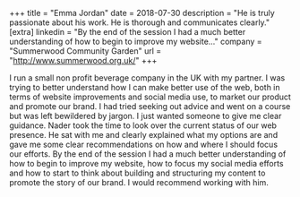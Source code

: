 +++
title = "Emma Jordan"
date = 2018-07-30
description = "He is truly passionate about his work. He is thorough and communicates clearly."
[extra]
linkedin = "By the end of the session I had a much better understanding of how to begin to improve my website..."
company = "Summerwood Community Garden"
url = "http://www.summerwood.org.uk/"
+++

I run a small non profit beverage company in the UK with my partner. I was trying to better understand how I can make 
better use of the web, both in terms of website improvements and social media use, to market our product and promote 
our brand. I had tried seeking out advice and went on a course but was left bewildered by jargon. I just wanted someone 
to give me clear guidance. Nader took the time to look over the current status of our web presence. He sat with me and 
clearly explained what my options are and gave me some clear recommendations on how and where I should focus our 
efforts. By the end of the session I had a much better understanding of how to begin to improve my website, how to 
focus my social media efforts and how to start to think about building and structuring my content to promote the story 
of our brand. I would recommend working with him.